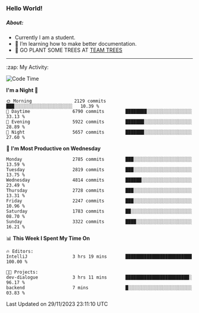 ### Hello World!

##### About:
- Currently I am a student.
- 🌱 I’m learning how to make better documentation.
- 🌱 GO PLANT SOME TREES AT [TEAM TREES](https://teamtrees.org/)

---
  <summary>:zap: My Activity:</summary>
  
<!--START_SECTION:waka-->
![Code Time](http://img.shields.io/badge/Code%20Time-1%2C267%20hrs%2046%20mins-blue)

**I'm a Night 🦉** 

```text
🌞 Morning                2129 commits        ███░░░░░░░░░░░░░░░░░░░░░░   10.39 % 
🌆 Daytime                6790 commits        ████████░░░░░░░░░░░░░░░░░   33.13 % 
🌃 Evening                5922 commits        ███████░░░░░░░░░░░░░░░░░░   28.89 % 
🌙 Night                  5657 commits        ███████░░░░░░░░░░░░░░░░░░   27.60 % 
```
📅 **I'm Most Productive on Wednesday** 

```text
Monday                   2785 commits        ███░░░░░░░░░░░░░░░░░░░░░░   13.59 % 
Tuesday                  2819 commits        ███░░░░░░░░░░░░░░░░░░░░░░   13.75 % 
Wednesday                4814 commits        ██████░░░░░░░░░░░░░░░░░░░   23.49 % 
Thursday                 2728 commits        ███░░░░░░░░░░░░░░░░░░░░░░   13.31 % 
Friday                   2247 commits        ███░░░░░░░░░░░░░░░░░░░░░░   10.96 % 
Saturday                 1783 commits        ██░░░░░░░░░░░░░░░░░░░░░░░   08.70 % 
Sunday                   3322 commits        ████░░░░░░░░░░░░░░░░░░░░░   16.21 % 
```


📊 **This Week I Spent My Time On** 

```text
🔥 Editors: 
IntelliJ                 3 hrs 19 mins       █████████████████████████   100.00 % 

🐱‍💻 Projects: 
dev-dialogue             3 hrs 11 mins       ████████████████████████░   96.17 % 
backend                  7 mins              █░░░░░░░░░░░░░░░░░░░░░░░░   03.83 % 
```


 Last Updated on 29/11/2023 23:11:10 UTC
<!--END_SECTION:waka-->

